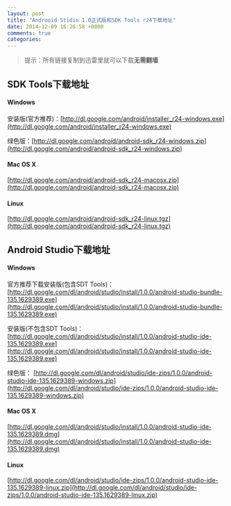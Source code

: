 ```yaml
---
layout: post
title: "Androoid Stidio 1.0正式版和SDK Tools r24下载地址"
date: 2014-12-09 16:26:58 +0800
comments: true
categories: 
---
```


> 提示：所有链接复制到迅雷里就可以下载**无需翻墙**

## SDK Tools下载地址

#### Windows

安装版(官方推荐)：[http://dl.google.com/android/installer_r24-windows.exe](http://dl.google.com/android/installer_r24-windows.exe)

绿色版：[http://dl.google.com/android/android-sdk_r24-windows.zip](http://dl.google.com/android/android-sdk_r24-windows.zip)

#### Mac OS X
[http://dl.google.com/android/android-sdk_r24-macosx.zip](http://dl.google.com/android/android-sdk_r24-macosx.zip)

#### Linux
[http://dl.google.com/android/android-sdk_r24-linux.tgz](http://dl.google.com/android/android-sdk_r24-linux.tgz)

## Android Studio下载地址

<!-- More -->

#### Windows

官方推荐下载安装版(包含SDT Tools)：[http://dl.google.com/dl/android/studio/install/1.0.0/android-studio-bundle-135.1629389.exe](http://dl.google.com/dl/android/studio/install/1.0.0/android-studio-bundle-135.1629389.exe)

安装版(不包含SDT Tools)：[http://dl.google.com/dl/android/studio/install/1.0.0/android-studio-ide-135.1629389.exe](http://dl.google.com/dl/android/studio/install/1.0.0/android-studio-ide-135.1629389.exe)

绿色版： [http://dl.google.com/dl/android/studio/ide-zips/1.0.0/android-studio-ide-135.1629389-windows.zip](http://dl.google.com/dl/android/studio/ide-zips/1.0.0/android-studio-ide-135.1629389-windows.zip)

#### Mac OS X
[http://dl.google.com/dl/android/studio/install/1.0.0/android-studio-ide-135.1629389.dmg](http://dl.google.com/dl/android/studio/install/1.0.0/android-studio-ide-135.1629389.dmg)

#### Linux
[http://dl.google.com/dl/android/studio/ide-zips/1.0.0/android-studio-ide-135.1629389-linux.zip](http://dl.google.com/dl/android/studio/ide-zips/1.0.0/android-studio-ide-135.1629389-linux.zip)